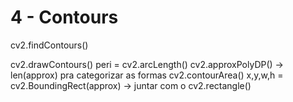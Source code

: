 # 4 - Contours

cv2.findContours()

cv2.drawContours()
peri = cv2.arcLength()
cv2.approxPolyDP() -> len(approx) pra categorizar as formas
cv2.contourArea()
x,y,w,h = cv2.BoundingRect(approx) -> juntar com o cv2.rectangle()

